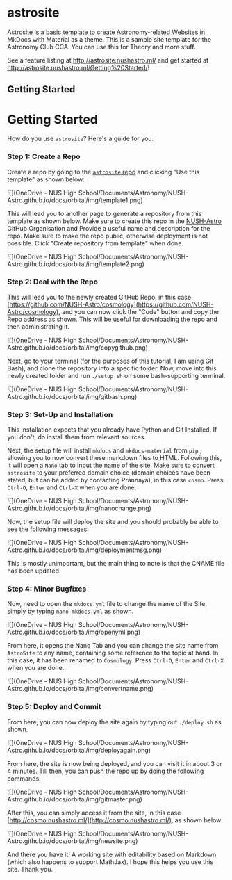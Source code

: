 # astrosite

Astrosite is a basic template to create Astronomy-related Websites in MkDocs with Material as a theme. This is a sample site template for the Astronomy Club CCA. You can use this for Theory and more stuff.

See a feature listing at http://astrosite.nushastro.ml/ and get started at http://astrosite.nushastro.ml/Getting%20Started/!

## Getting Started

# Getting Started

How do you use `astrosite`? Here's a guide for you.

### Step 1: Create a Repo
Create a repo by going to  the [`astrosite` repo](https://github.com/NUSH-Astro/astrosite) and clicking "Use this template" as shown below:

![](OneDrive - NUS High School/Documents/Astronomy/NUSH-Astro.github.io/docs/orbital/img/template1.png)

This will lead you to another page to generate a repository from this template as shown below. Make sure to create this repo in the [NUSH-Astro](https://github.com/NUSH-Astro) GitHub Organisation and Provide a useful name and description for the repo. Make sure to make the repo public, otherwise deployment is not possible. Click "Create repository from template" when done.

![](OneDrive - NUS High School/Documents/Astronomy/NUSH-Astro.github.io/docs/orbital/img/template2.png)

### Step 2: Deal with the Repo
This will lead you to the newly created GitHub Repo, in this case [https://github.com/NUSH-Astro/cosmology](https://github.com/NUSH-Astro/cosmology), and you can now click the "Code" button and copy the Repo address as shown. This will be useful for downloading the repo and then administrating it.

![](OneDrive - NUS High School/Documents/Astronomy/NUSH-Astro.github.io/docs/orbital/img/copygithub.png)

Next, go to your terminal (for the purposes of this tutorial, I am using Git Bash), and clone the repository into a specific folder. Now, move into this newly created folder and run `./setup.sh` on some bash-supporting terminal.

![](OneDrive - NUS High School/Documents/Astronomy/NUSH-Astro.github.io/docs/orbital/img/gitbash.png)

### Step 3: Set-Up and Installation
This installation expects that you already have Python and Git Installed. If you don't, do install them from relevant sources.

Next, the setup file will install `mkdocs` and `mkdocs-material` from `pip` , allowing you to now convert these markdown files to HTML. Following this, it will open a `Nano` tab to input the name of the site. Make sure to convert `astrosite` to your preferred domain choice (domain choices have been stated, but can be added by contacting Prannaya), in this case `cosmo`. Press `Ctrl-O`, `Enter` and `Ctrl-X` when you are done.

![](OneDrive - NUS High School/Documents/Astronomy/NUSH-Astro.github.io/docs/orbital/img/nanochange.png)

Now, the setup file will deploy the site and you should probably be able to see the following messages:

![](OneDrive - NUS High School/Documents/Astronomy/NUSH-Astro.github.io/docs/orbital/img/deploymentmsg.png)

This is mostly unimportant, but the main thing to note is that the CNAME file has been updated.

### Step 4: Minor Bugfixes

Now, need to open the `mkdocs.yml` file to change the name of the Site, simply by typing `nano mkdocs.yml` as shown.

![](OneDrive - NUS High School/Documents/Astronomy/NUSH-Astro.github.io/docs/orbital/img/openyml.png)

From here, it opens the Nano Tab and you can change the site name from `AstroSite` to any name, containing some reference to the topic at hand. In this case, it has been renamed to `Cosmology`. Press `Ctrl-O`, `Enter` and `Ctrl-X` when you are done.

![](OneDrive - NUS High School/Documents/Astronomy/NUSH-Astro.github.io/docs/orbital/img/convertname.png)

### Step 5: Deploy and Commit

From here, you can now deploy the site again by typing out `./deploy.sh` as shown.

![](OneDrive - NUS High School/Documents/Astronomy/NUSH-Astro.github.io/docs/orbital/img/deployagain.png)

From here, the site is now being deployed, and you can visit it in about 3 or 4 minutes. Till then, you can push the repo up by doing the following commands:

![](OneDrive - NUS High School/Documents/Astronomy/NUSH-Astro.github.io/docs/orbital/img/gitmaster.png)

After this, you can simply access it from the site, in this case [http://cosmo.nushastro.ml/](http://cosmo.nushastro.ml/), as shown below:

![](OneDrive - NUS High School/Documents/Astronomy/NUSH-Astro.github.io/docs/orbital/img/newsite.png)

And there you have it! A working site with editability based on Markdown (which also happens to support MathJax). I hope this helps you use this site. Thank you.
